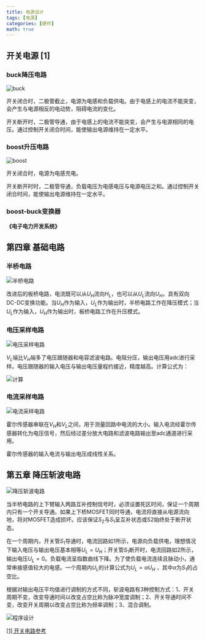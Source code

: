 ```yaml
---
title: 电源设计
tags: [电源]
categories: [硬件]
math: true
---
```




## 开关电源 [1]

### buck降压电路

![buck](../images/Power/image-0.png)

开关闭合时，二极管截止，电源为电感和负载供电。由于电感上的电流不能突变，会产生与电源相反的电动势，阻碍电流的变化。

开关断开时，二极管导通，由于电感上的电流不能突变，会产生与电源相同的电压。通过控制开关闭合时间，能使输出电源维持在一定水平。



### boost升压电路


![boost](../images/Power/image-1.png)

开关闭合时，电源为电感充电。

开关断开时时，二极管导通，负载电压为电感电压与电源电压之和。通过控制开关闭合时间，能使输出电源维持在一定水平。


### boost-buck变换器





**《电子电力开发系统》**

## 第四章 基础电路


### 半桥电路


![半桥电路](../images/Power/image-2.png)

改进后的板桥电路，电流既可以从$U_H$流向$H_L$，也可以从$U_L$流向$U_H$，具有双向DC-DC变换功能。当$U_H$作为输入，$U_L$作为输出时，半桥电路工作在降压模式；当$U_L$作为输入，$U_H$作为输出时，板桥电路工作在升压模式。

### 电压采样电路

![电压采样电路](../images/Power/image.png)

$V_L$端比$V_H$端多了电压跟随器和电容滤波电路。电阻分压，输出电压用adc进行采样。电压跟随器的输入电压与输出电压量程约接近，精度越高。计算公式为：

![计算](../images/Power/image-3.png)

### 电流采样电路

![电流采样电路](../images/Power/image-4.png)

霍尔传感器串联在$V_H$和$V_L$之间，用于测量回路中电流的大小。输入电流经霍尔传感器转化为电压信号，然后经过差分放大电路和滤波电路输出至adc通道进行采用。

霍尔传感器的输入电流与输出电压成线性关系。


## 第五章 降压斩波电路


![降压斩波电路](../images/Power/image-5.png)


当半桥电路的上下臂输入两路互补控制信号时，必须设置死区时间，保证一个周期内只有一个开关导通。如果上下桥MOSFET同时导通，电流将直接从电源流向地，将对MOSFET造成损坏。应该保证$S_2$与$S_1$呈互补状态或S2始终处于断开状态。

在一个周期内，开关管$S_1$导通时，电流回路如1所示，电源向负载供电，理想情况下输入电压与输出电压基本相等$U_L=U_H$；开关管$S_1$断开时，电流回路如2所示，输出电压$U_L=0$。负载电流呈指数曲线下降。为了使负载电流连续且脉动小，通常串接感值较大的电感。一个周期内$U_L$的计算公式为$U_L=\alpha U_H$ ，其中$\alpha$为$S_1$的占空比。

根据对输出电压平均值进行调制的方式不同，斩波电路有3种控制方式：1、开关周期不变，改变导通时间以改变占空比称为脉冲宽度调制；2、开关导通时间不变，改变开关周期以改变占空比称为频率调制；3、混合调制。

![程序设计](../images/Power/image-6.png)

















[[1] 开关电路参考](https://tangqixiang.blog.csdn.net/article/details/127239261)



